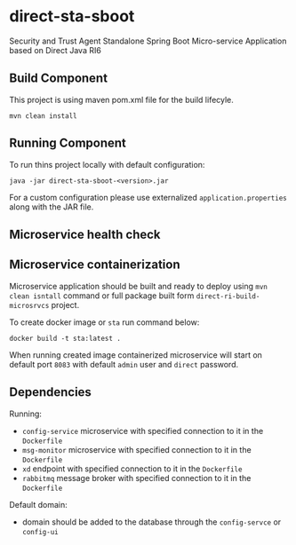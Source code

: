 # direct-sta-sboot

Security and Trust Agent Standalone Spring Boot Micro-service Application based on Direct Java RI6

## Build Component
This project is using maven pom.xml file for the build lifecyle.

`mvn clean install`

## Running Component
To run thins project locally with default configuration:

`java -jar direct-sta-sboot-<version>.jar`

For a custom configuration please use externalized `application.properties` along with the JAR file.

## Microservice health check

## Microservice containerization
Microservice application should be built and ready to deploy using `mvn clean isntall` command or full package built form `direct-ri-build-microsrvcs` project.

To create docker image or `sta` run command below:

`docker build -t sta:latest .`

When running created image containerized microservice will start on default port `8083` with default `admin` user and `direct` password.

## Dependencies
Running:
- `config-service` microservice with specified connection to it in the `Dockerfile`
- `msg-monitor` microservice with specified connection to it in the `Dockerfile`
- `xd` endpoint with specified connection to it in the `Dockerfile`
- `rabbitmq` message broker with specified connection to it in the `Dockerfile`

Default domain:
- domain should be added to the database through the `config-servce` or `config-ui`